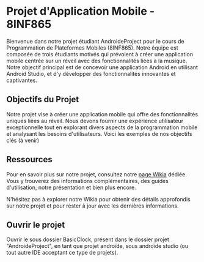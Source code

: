 # Projet d'Application Mobile - 8INF865

Bienvenue dans notre projet étudiant AndroideProject pour le cours de Programmation de Plateformes Mobiles (8INF865). Notre équipe est composée de trois étudiants motivés qui prévoient à créer une application mobile centrée sur un réveil avec des fonctionnalités liées à la musique. Notre objectif principal est de concevoir une application Android en utilisant Android Studio, et d'y développer des fonctionnalités innovantes et captivantes.

## Objectifs du Projet
Notre projet vise à créer une application mobile qui offre des fonctionnalités uniques liées au réveil. Nous devons fournir une expérience utilisateur exceptionnelle tout en explorant divers aspects de la programmation mobile et analysant les besoins d'utilisateurs. Voici les exemples de nos objectifs clés (à venir)

## Ressources

Pour en savoir plus sur notre projet, consultez notre [page Wikia]([lien_vers_la_page_wikia](https://github.com/raphI0/AndroideProject/wiki)) dédiée. Vous y trouverez des informations complémentaires, des guides d'utilisation, notre présentation et bien plus encore.

N'hésitez pas à explorer notre Wikia pour obtenir des détails approfondis sur notre projet et pour rester à jour avec les dernières informations.

## Ouvrir le projet

Ouvrir le sous dossier BasicClock, présent dans le dossier projet "AndroideProject", en tant que projet androïde, sous androïde studio (ou tout autre IDE acceptant ce type de projets).